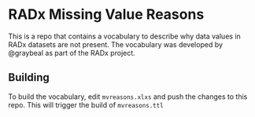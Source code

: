 # RADx Missing Value Reasons

This is a repo that contains a vocabulary to describe why data values in RADx datasets are not present.  The vocabulary was developed by @graybeal as part of the RADx project.

## Building

To build the vocabulary, edit `mvreasons.xlxs` and push the changes to this repo.  This will trigger the build of `mvreasons.ttl`
